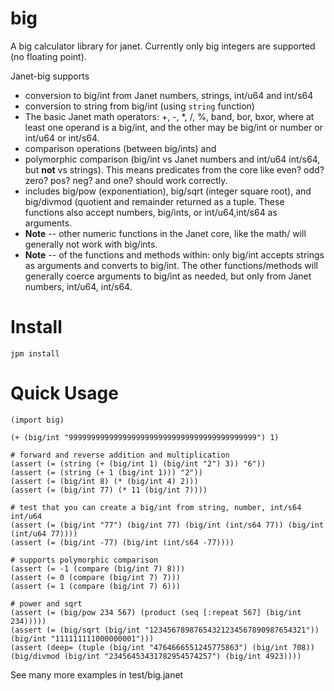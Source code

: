 # big

A big calculator library for janet. Currently only big integers are supported
(no floating point).

Janet-big supports 

* conversion to big/int from Janet numbers, strings, int/u64 and int/s64
* conversion to string from big/int (using `string` function)
* The basic Janet math operators:  +, -, *, /, %, band, bor, bxor,
  where at least one operand is a big/int, and the other may be big/int
  or number or int/u64 or int/s64.
* comparison operations (between big/ints) and
* polymorphic comparison (big/int vs Janet numbers and int/u64 int/s64,
  but **not** vs strings).  This means predicates from the core like
  even? odd? zero? pos? neg? and one? should work correctly.
* includes big/pow (exponentiation), big/sqrt (integer square root), and
  big/divmod (quotient and remainder returned as a tuple.  These functions
  also accept numbers, big/ints, or int/u64,int/s64 as arguments.
* **Note** -- other numeric functions in the Janet core, like the math/ 
  will generally not work with big/ints.
* **Note** -- of the functions and methods within: only big/int accepts strings 
  as arguments and converts to big/int.  The other functions/methods will generally
  coerce arguments to big/int as needed, but only from Janet numbers, int/u64, int/s64.

# Install

```
jpm install
```

# Quick Usage

```
(import big)

(+ (big/int "999999999999999999999999999999999999999999") 1)

# forward and reverse addition and multiplication
(assert (= (string (+ (big/int 1) (big/int "2") 3)) "6"))
(assert (= (string (+ 1 (big/int 1))) "2"))
(assert (= (big/int 8) (* (big/int 4) 2)))
(assert (= (big/int 77) (* 11 (big/int 7))))

# test that you can create a big/int from string, number, int/s64 int/u64
(assert (= (big/int "77") (big/int 77) (big/int (int/s64 77)) (big/int (int/u64 77))))
(assert (= (big/int -77) (big/int (int/s64 -77))))

# supports polymorphic comparison
(assert (= -1 (compare (big/int 7) 8)))
(assert (= 0 (compare (big/int 7) 7)))
(assert (= 1 (compare (big/int 7) 6)))

# power and sqrt
(assert (= (big/pow 234 567) (product (seq [:repeat 567] (big/int 234)))))
(assert (= (big/sqrt (big/int "12345678987654321234567890987654321")) (big/int "111111111000000001")))
(assert (deep= (tuple (big/int "4764666551245775863") (big/int 708)) (big/divmod (big/int "23456453431782954574257") (big/int 4923))))

```

See many more examples in test/big.janet


